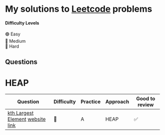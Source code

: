 # My solutions to [Leetcode](https://leetcode.com/) problems 



#### Difficulty Levels

🟢 Easy  
🔵 Medium  
🔴 Hard  


## Questions

# HEAP

| Question                                                                          | Difficulty | Practice             | Approach                 | Good to review |
| --------------------------------------------------------------------------------- | ---------- | -------------------- | ------------------------ | -------------- |
| [kth Largest Element](/BST_Trees/BST_Constructor.py) [website link](https://leetcode.com/problems/kth-largest-element-in-an-array/solution/)                          | 🔵         |    A       | HEAP                 | ✅             |



